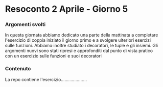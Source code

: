 <h1 align="left"> Resoconto 2 Aprile - Giorno 5 </h1>

###

<h3 align="left"> Argomenti svolti</h3>
<p align="left"> In questa giornata abbiamo dedicato una parte della mattinata a completare l'esercizio di coppia iniziato il giorno primo e a svolgere ulteriori esercizi sulle funzioni. Abbiamo inoltre studiato i decoratori, le tuple e gli insiemi. Gli argomenti nuovi sono stati ripresi e approfonditi dal punto di vista pratico con un esercizio sulle funzioni e suoi decoratori </p>

###

<h3 align="left"> Contenuto </h3>
<p align="left"> La repo contiene l'esercizio..................... </p>
